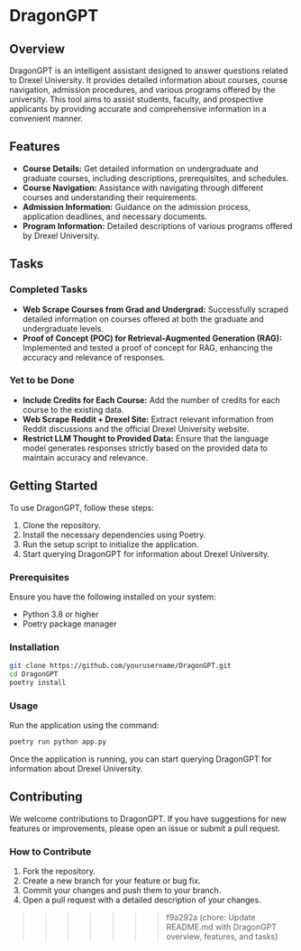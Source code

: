 # DragonGPT

## Overview

DragonGPT is an intelligent assistant designed to answer questions related to Drexel University. It provides detailed information about courses, course navigation, admission procedures, and various programs offered by the university. This tool aims to assist students, faculty, and prospective applicants by providing accurate and comprehensive information in a convenient manner.

## Features

- **Course Details:** Get detailed information on undergraduate and graduate courses, including descriptions, prerequisites, and schedules.
- **Course Navigation:** Assistance with navigating through different courses and understanding their requirements.
- **Admission Information:** Guidance on the admission process, application deadlines, and necessary documents.
- **Program Information:** Detailed descriptions of various programs offered by Drexel University.

## Tasks

### Completed Tasks
- **Web Scrape Courses from Grad and Undergrad:** Successfully scraped detailed information on courses offered at both the graduate and undergraduate levels.
- **Proof of Concept (POC) for Retrieval-Augmented Generation (RAG):** Implemented and tested a proof of concept for RAG, enhancing the accuracy and relevance of responses.

### Yet to be Done
- **Include Credits for Each Course:** Add the number of credits for each course to the existing data.
- **Web Scrape Reddit + Drexel Site:** Extract relevant information from Reddit discussions and the official Drexel University website.
- **Restrict LLM Thought to Provided Data:** Ensure that the language model generates responses strictly based on the provided data to maintain accuracy and relevance.

## Getting Started

To use DragonGPT, follow these steps:

1. Clone the repository.
2. Install the necessary dependencies using Poetry.
3. Run the setup script to initialize the application.
4. Start querying DragonGPT for information about Drexel University.

### Prerequisites

Ensure you have the following installed on your system:

- Python 3.8 or higher
- Poetry package manager

### Installation

```bash
git clone https://github.com/yourusername/DragonGPT.git
cd DragonGPT
poetry install
```

### Usage

Run the application using the command:

```bash
poetry run python app.py
```

Once the application is running, you can start querying DragonGPT for information about Drexel University.

## Contributing

We welcome contributions to DragonGPT. If you have suggestions for new features or improvements, please open an issue or submit a pull request.

### How to Contribute

1. Fork the repository.
2. Create a new branch for your feature or bug fix.
3. Commit your changes and push them to your branch.
4. Open a pull request with a detailed description of your changes.
>>>>>>> f9a292a (chore: Update README.md with DragonGPT overview, features, and tasks)
